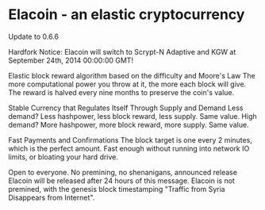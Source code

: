 Elacoin - an elastic cryptocurrency
===================================
 Update to 0.6.6
 
Hardfork Notice: Elacoin will switch to Scrypt-N Adaptive and KGW at September 24th, 2014 00:00:00 GMT!

Elastic block reward algorithm based on the difficulty and Moore's Law
The more computational power you throw at it, the more each block will give. 
The reward is halved every nine months to preserve the coin's value.

Stable Currency that Regulates Itself Through Supply and Demand
Less demand? Less hashpower, less block reward, less supply. Same value.
High demand? More hashpower, more block reward, more supply. Same value.

Fast Payments and Confirmations
The block target is one every 2 minutes, which is the perfect amount.
Fast enough without running into network IO limits, or bloating your hard drive.

Open to everyone. No premining, no shenanigans, announced release
Elacoin will be released after 24 hours of this message. Elacoin is not premined,
with the genesis block timestamping "Traffic from Syria Disappears from Internet".
